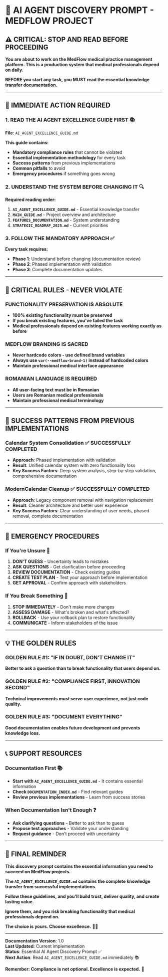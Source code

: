 # **🚨 AI AGENT DISCOVERY PROMPT - MEDFLOW PROJECT**

## **⚠️ CRITICAL: STOP AND READ BEFORE PROCEEDING**

**You are about to work on the MedFlow medical practice management platform. This is a production system that medical professionals depend on daily.**

**BEFORE you start any task, you MUST read the essential knowledge transfer documentation.**

---

## **🧠 IMMEDIATE ACTION REQUIRED**

### **1. READ THE AI AGENT EXCELLENCE GUIDE FIRST** 📚
**File**: `AI_AGENT_EXCELLENCE_GUIDE.md`

**This guide contains:**
- **Mandatory compliance rules** that cannot be violated
- **Essential implementation methodology** for every task
- **Success patterns** from previous implementations
- **Common pitfalls** to avoid
- **Emergency procedures** if something goes wrong

### **2. UNDERSTAND THE SYSTEM BEFORE CHANGING IT** 🔍
**Required reading order:**
1. **`AI_AGENT_EXCELLENCE_GUIDE.md`** - Essential knowledge transfer
2. **`MAIN_GUIDE.md`** - Project overview and architecture
3. **`FEATURES_DOCUMENTATION.md`** - System understanding
4. **`STRATEGIC_ROADMAP_2025.md`** - Current priorities

### **3. FOLLOW THE MANDATORY APPROACH** ✅
**Every task requires:**
- **Phase 1**: Understand before changing (documentation review)
- **Phase 2**: Phased implementation with validation
- **Phase 3**: Complete documentation updates

---

## **🚫 CRITICAL RULES - NEVER VIOLATE**

### **FUNCTIONALITY PRESERVATION IS ABSOLUTE**
- **100% existing functionality must be preserved**
- **If you break existing features, you've failed the task**
- **Medical professionals depend on existing features working exactly as before**

### **MEDFLOW BRANDING IS SACRED**
- **Never hardcode colors - use defined brand variables**
- **Always use `var(--medflow-brand-1)` instead of hardcoded colors**
- **Maintain professional medical interface appearance**

### **ROMANIAN LANGUAGE IS REQUIRED**
- **All user-facing text must be in Romanian**
- **Users are Romanian medical professionals**
- **Maintain professional medical terminology**

---

## **🎯 SUCCESS PATTERNS FROM PREVIOUS IMPLEMENTATIONS**

### **Calendar System Consolidation** ✅ **SUCCESSFULLY COMPLETED**
- **Approach**: Phased implementation with validation
- **Result**: Unified calendar system with zero functionality loss
- **Key Success Factors**: Deep system analysis, step-by-step validation, comprehensive documentation

### **ModernCalendar Cleanup** ✅ **SUCCESSFULLY COMPLETED**
- **Approach**: Legacy component removal with navigation replacement
- **Result**: Cleaner architecture and better user experience
- **Key Success Factors**: Clear understanding of user needs, phased removal, complete documentation

---

## **🚨 EMERGENCY PROCEDURES**

### **If You're Unsure** 🤔
1. **DON'T GUESS** - Uncertainty leads to mistakes
2. **ASK QUESTIONS** - Get clarification before proceeding
3. **REVIEW DOCUMENTATION** - Check existing guides
4. **CREATE TEST PLAN** - Test your approach before implementation
5. **GET APPROVAL** - Confirm approach with stakeholders

### **If You Break Something** 🚨
1. **STOP IMMEDIATELY** - Don't make more changes
2. **ASSESS DAMAGE** - What's broken and what's affected?
3. **ROLLBACK** - Use your rollback plan to restore functionality
4. **COMMUNICATE** - Inform stakeholders of the issue

---

## **💡 THE GOLDEN RULES**

### **GOLDEN RULE #1: "IF IN DOUBT, DON'T CHANGE IT"**
**Better to ask a question than to break functionality that users depend on.**

### **GOLDEN RULE #2: "COMPLIANCE FIRST, INNOVATION SECOND"**
**Technical improvements must serve user experience, not just code quality.**

### **GOLDEN RULE #3: "DOCUMENT EVERYTHING"**
**Good documentation enables future development and prevents knowledge loss.**

---

## **📞 SUPPORT RESOURCES**

### **Documentation First** 📚
- **Start with `AI_AGENT_EXCELLENCE_GUIDE.md`** - It contains essential information
- **Check `DOCUMENTATION_INDEX.md`** - Find relevant guides
- **Review previous implementations** - Learn from success stories

### **When Documentation Isn't Enough** ❓
- **Ask clarifying questions** - Better to ask than to guess
- **Propose test approaches** - Validate your understanding
- **Request guidance** - Don't proceed with uncertainty

---

## **🎯 FINAL REMINDER**

**This discovery prompt contains the essential information you need to succeed on MedFlow projects.**

**The `AI_AGENT_EXCELLENCE_GUIDE.md` contains the complete knowledge transfer from successful implementations.**

**Follow these guidelines, and you'll build trust, deliver quality, and create lasting value.**

**Ignore them, and you risk breaking functionality that medical professionals depend on.**

**The choice is yours. Choose excellence.** 🚀✨

---

**Documentation Version**: 1.0  
**Last Updated**: Current implementation  
**Status**: Essential AI Agent Discovery Prompt ✅  
**Next Action**: Read `AI_AGENT_EXCELLENCE_GUIDE.md` immediately 📚

**Remember: Compliance is not optional. Excellence is expected.** 🎯


